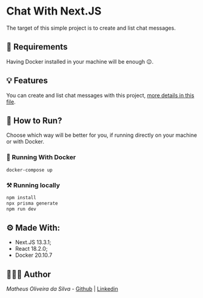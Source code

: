 # Chat With Next.JS

The target of this simple project is to create and list chat messages.

## 📝 Requirements

Having Docker installed in your machine will be enough 😉.

## 💡 Features

You can create and list chat messages with this project, [more details in this file](api.http).

## 🚀 How to Run?

Choose which way will be better for you, if running directly on your machine or with Docker.

### 🐋 Running With Docker

```docker
docker-compose up
```

### ⚒ Running locally

```bash
npm install
npx prisma generate
npm run dev
```

## ⚙️ Made With:

- Next.JS 13.3.1;
- React 18.2.0;
- Docker 20.10.7

## 🧑🏻‍💻 Author

_Matheus Oliveira da Silva_ - [Github](https://github.com/matheusolivesilva) | [Linkedin](https://www.linkedin.com/in/matheusoliveirasilva/)

